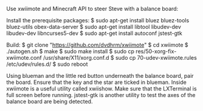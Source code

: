 Use xwiimote and Minecraft API to steer Steve with a balance board:

Install the prerequisite packages:
   $ sudo apt-get install bluez bluez-tools bluez-utils obex-data-server
   $ sudo apt-get install libtool libudev-dev libudev-dev libncurses5-dev
   $ sudo apt-get install autoconf jstest-gtk

Build: 
   $ git clone "https://github.com/dvdhrm/xwiimote"
   $ cd xwiimote
   $ ./autogen.sh 
   $ make
   $ sudo make install
   $ sudo cp res/50-xorg-fix-xwiimote.conf /usr/share/X11/xorg.conf.d
   $ sudo cp 70-udev-xwiimote.rules /etc/udev/rules.d/
   $ sudo reboot


Using blueman and the little red button underneath the balance board, pair the board. Ensure that the key and the star are ticked in blueman.
Inside xwiimote is a useful utility called xwiishow. Make sure that the LXTerminal is full screen before running.
jstest-gtk is another utility to test the axes of the balance board are being detected.

